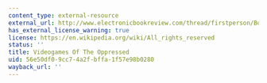 ```yaml
---
content_type: external-resource
external_url: http://www.electronicbookreview.com/thread/firstperson/Boalian
has_external_license_warning: true
license: https://en.wikipedia.org/wiki/All_rights_reserved
status: ''
title: Videogames Of The Oppressed
uid: 56e50df0-9cc7-4a2f-bffa-1f57e98b0280
wayback_url: ''
---
```

